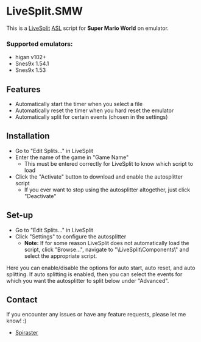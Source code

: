 # LiveSplit.SMW
This is a [LiveSplit](http://livesplit.github.io) [ASL](https://github.com/LiveSplit/LiveSplit/blob/master/Documentation/Auto-Splitters.md) script for **Super Mario World** on emulator.

### Supported emulators:
- higan v102+
- Snes9x 1.54.1
- Snes9x 1.53

## Features
- Automatically start the timer when you select a file
- Automatically reset the timer when you hard reset the emulator
- Automatically split for certain events (chosen in the settings)

## Installation
- Go to "Edit Splits..." in LiveSplit
- Enter the name of the game in "Game Name"
    - This must be entered correctly for LiveSplit to know which script to load
- Click the "Activate" button to download and enable the autosplitter script
    - If you ever want to stop using the autosplitter altogether, just click "Deactivate"

## Set-up
- Go to "Edit Splits..." in LiveSplit
- Click "Settings" to configure the autosplitter
    - **Note:** If for some reason LiveSplit does not automatically load the script, click "Browse...", navigate to "\LiveSplit\Components\\" and select the appropriate script.

Here you can enable/disable the options for auto start, auto reset, and auto splitting. If auto splitting is enabled, then you can select the events for which you want the autosplitter to split below under "Advanced".

## Contact
If you encounter any issues or have any feature requests, please let me know! :)
- [Spiraster](http://twitch.tv/spiraster)